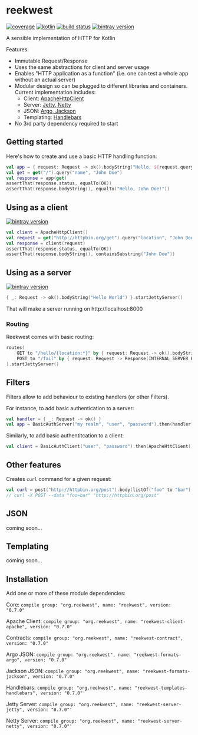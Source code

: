 # reekwest

[![coverage](https://coveralls.io/repos/reekwest/reekwest/badge.svg?branch=master)](https://coveralls.io/github/reekwest/reekwest?branch=master)
[![kotlin](https://img.shields.io/badge/kotlin-1.1.2-blue.svg)](http://kotlinlang.org)
[![build status](https://travis-ci.org/reekwest/reekwest.svg?branch=master)](https://travis-ci.org/reekwest/reekwest)
[![bintray version](https://api.bintray.com/packages/reekwest/maven/reekwest/images/download.svg)](https://bintray.com/reekwest/maven/reekwest/_latestVersion)

A sensible implementation of HTTP for Kotlin

Features:
 * Immutable Request/Response
 * Uses the same abstractions for client and server usage
 * Enables "HTTP application as a function" (i.e. one can test a whole app without an actual server)
 * Modular design so can be plugged to different libraries and containers. Current implementation includes:
   * Client: [ApacheHttpClient](#using-as-a-client) 
   * Server: [Jetty, Netty](#using-as-a-server)
   * JSON: [Argo, Jackson](#json)
   * Templating: [Handlebars](#templating)
 * No 3rd party dependency required to start

## Getting started

Here's how to create and use a basic HTTP handling function:

```kotlin
val app = { request: Request -> ok().bodyString("Hello, ${request.query("name")}!") }
val get = get("/").query("name", "John Doe")
val response = app(get)
assertThat(response.status, equalTo(OK))
assertThat(response.bodyString(), equalTo("Hello, John Doe!"))
```

## Using as a client

[![bintray version](https://api.bintray.com/packages/reekwest/maven/reekwest/images/download.svg)](https://bintray.com/reekwest/maven/reekwest-client-apache/_latestVersion)

```kotlin
val client = ApacheHttpClient()
val request = get("http://httpbin.org/get").query("location", "John Doe")
val response = client(request)
assertThat(response.status, equalTo(OK))
assertThat(response.bodyString(), containsSubstring("John Doe"))
```

## Using as a server

[![bintray version](https://api.bintray.com/packages/reekwest/maven/reekwest/images/download.svg)](https://bintray.com/reekwest/maven/reekwest-server-jetty/_latestVersion)

```kotlin
{ _: Request -> ok().bodyString("Hello World") }.startJettyServer()
```

That will make a server running on http://localhost:8000

### Routing

Reekwest comes with basic routing:

```kotlin
routes(
    GET to "/hello/{location:*}" by { request: Request -> ok().bodyString("Hello, ${request.path("location")}!") },
    POST to "/fail" by { request: Request -> Response(INTERNAL_SERVER_ERROR) }
).startJettyServer()
```

## Filters

Filters allow to add behaviour to existing handlers (or other Filters). 

For instance, to add basic authentication to a server:

```kotlin
val handler = { _: Request -> ok() }
val app = BasicAuthServer("my realm", "user", "password").then(handler)
```

Similarly, to add basic authentitcation to a client:

```kotlin
val client = BasicAuthClient("user", "password").then(ApacheHttClient())
```

## Other features

Creates `curl` command for a given request:

```kotlin
val curl = post("http://httpbin.org/post").body(listOf("foo" to "bar").toBody()).toCurl()
// curl -X POST --data "foo=bar" "http://httpbin.org/post"
```

## JSON

coming soon...

## Templating

coming soon...

## Installation

Add one or more of these module dependencies:


Core: ```compile group: "org.reekwest", name: "reekwest", version: "0.7.0"```

Apache Client: ```compile group: "org.reekwest", name: "reekwest-client-apache", version: "0.7.0"```

Contracts: ```compile group: "org.reekwest", name: "reekwest-contract", version: "0.7.0"```

Argo JSON: ```compile group: "org.reekwest", name: "reekwest-formats-argo", version: "0.7.0"```

Jackson JSON: ```compile group: "org.reekwest", name: "reekwest-formats-jackson", version: "0.7.0"```

Handlebars: ```compile group: "org.reekwest", name: "reekwest-templates-handlebars", version: "0.7.0"'```

Jetty Server: ```compile group: "org.reekwest", name: "reekwest-server-jetty", version: "0.7.0"'```

Netty Server: ```compile group: "org.reekwest", name: "reekwest-server-netty", version: "0.7.0"'```
